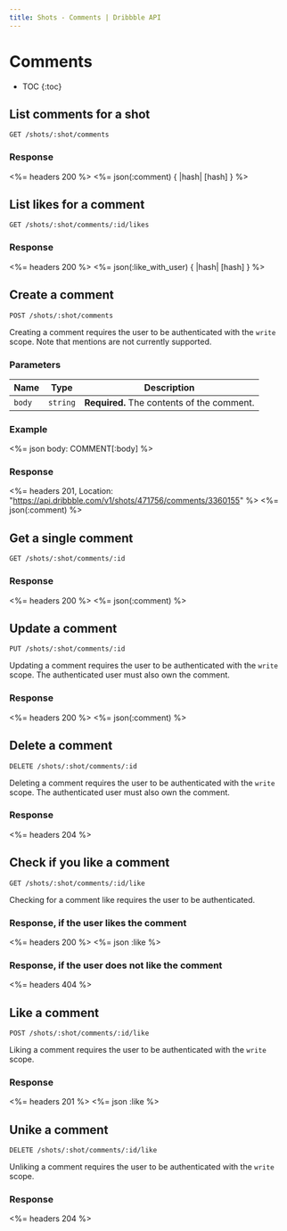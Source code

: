 ```yaml
---
title: Shots - Comments | Dribbble API
---
```


# Comments

* TOC
{:toc}

## List comments for a shot

    GET /shots/:shot/comments

### Response

<%= headers 200 %>
<%= json(:comment) { |hash| [hash] } %>

## List likes for a comment

    GET /shots/:shot/comments/:id/likes

### Response

<%= headers 200 %>
<%= json(:like_with_user) { |hash| [hash] } %>

## Create a comment

    POST /shots/:shot/comments

Creating a comment requires the user to be authenticated with the `write` scope.
Note that mentions are not currently supported.

### Parameters

| Name | Type | Description |
|------|------|-------------|
| `body` | `string` | **Required.** The contents of the comment. |

### Example

<%= json body: COMMENT[:body] %>

### Response

<%= headers 201, Location: "https://api.dribbble.com/v1/shots/471756/comments/3360155" %>
<%= json(:comment) %>

## Get a single comment

    GET /shots/:shot/comments/:id

### Response

<%= headers 200 %>
<%= json(:comment) %>

## Update a comment

    PUT /shots/:shot/comments/:id

Updating a comment requires the user to be authenticated with the `write` scope.
The authenticated user must also own the comment.

### Response

<%= headers 200 %>
<%= json(:comment) %>

## Delete a comment

    DELETE /shots/:shot/comments/:id

Deleting a comment requires the user to be authenticated with the `write` scope.
The authenticated user must also own the comment.

### Response

<%= headers 204 %>

## Check if you like a comment

    GET /shots/:shot/comments/:id/like

Checking for a comment like requires the user to be authenticated.

### Response, if the user likes the comment

<%= headers 200 %>
<%= json :like %>

### Response, if the user does not like the comment

<%= headers 404 %>

## Like a comment

    POST /shots/:shot/comments/:id/like

Liking a comment requires the user to be authenticated with the `write` scope.

### Response

<%= headers 201 %>
<%= json :like %>

## Unike a comment

    DELETE /shots/:shot/comments/:id/like

Unliking a comment requires the user to be authenticated with the `write` scope.

### Response

<%= headers 204 %>
